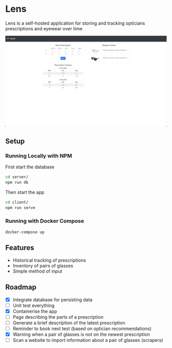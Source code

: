 # Lens

Lens is a self-hosted application for storing and tracking opticians prescriptions and eyewear over time

![Lens dashboard](./docs/img/lens_dashboard.png)

## Setup

### Running Locally with NPM

First start the database
```bash
cd server/
npm run db
```

Then start the app
```bash
cd client/
npm run serve
```

### Running with Docker Compose

```
docker-compose up
```

## Features

- Historical tracking of prescriptions
- Inventory of pairs of glasses
- Simple method of input

## Roadmap

- [x] Integrate database for persisting data
- [ ] Unit test everything
- [x] Containerise the app
- [ ] Page describing the parts of a prescription
- [ ] Generate a brief description of the latest prescription
- [ ] Reminder to book next test (based on optician recommendations)
- [x] Warning when a pair of glasses is not on the newest prescription
- [ ] Scan a website to import information about a pair of glasses (scrapers)

